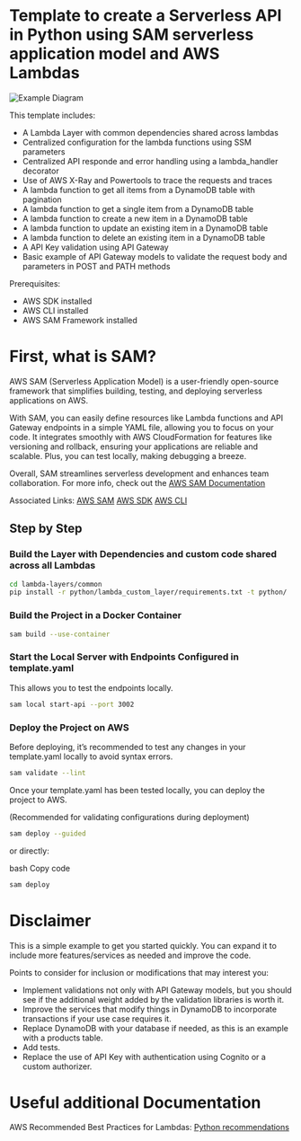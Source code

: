 # Template to create a Serverless API in Python using SAM serverless application model and AWS Lambdas

![Example Diagram](https://file.notion.so/f/f/ca222c1a-d0ee-480a-95c4-19cbd36ebe72/d8c47a51-89d7-42e5-969b-dfdbabeb417b/Lambda_Diagram-snippet.png?table=block&id=14a17ae1-a7a9-80f7-b773-e5cc88af5f75&spaceId=ca222c1a-d0ee-480a-95c4-19cbd36ebe72&expirationTimestamp=1732680000000&signature=m_WUD-i7Cq_d1Cs-CmniIgfWHz1P1yim3jUsj9HS86U&downloadName=Lambda+Diagram-snippet.png)

This template includes:

- A Lambda Layer with common dependencies shared across lambdas
- Centralized configuration for the lambda functions using SSM parameters
- Centralized API responde and error handling using a lambda_handler decorator
- Use of AWS X-Ray and Powertools to trace the requests and traces
- A lambda function to get all items from a DynamoDB table with pagination
- A lambda function to get a single item from a DynamoDB table
- A lambda function to create a new item in a DynamoDB table
- A lambda function to update an existing item in a DynamoDB table
- A lambda function to delete an existing item in a DynamoDB table
- A API Key validation using API Gateway
- Basic example of API Gateway models to validate the request body and parameters in POST and PATH methods

Prerequisites:
- AWS SDK installed
- AWS CLI installed
- AWS SAM Framework installed

# First, what is SAM?

AWS SAM (Serverless Application Model) is a user-friendly open-source framework that simplifies building, testing, and deploying serverless applications on AWS. 

With SAM, you can easily define resources like Lambda functions and API Gateway endpoints in a simple YAML file, allowing you to focus on your code. It integrates smoothly with AWS CloudFormation for features like versioning and rollback, ensuring your applications are reliable and scalable. Plus, you can test locally, making debugging a breeze. 

Overall, SAM streamlines serverless development and enhances team collaboration. For more info, check out the [AWS SAM Documentation](https://docs.aws.amazon.com/serverless-application-model/latest/developerguide/what-is-sam.html)


Associated Links:
[AWS SAM](https://docs.aws.amazon.com/es_es/serverless-application-model/latest/developerguide/serverless-getting-started.html)
[AWS SDK](https://aws.amazon.com/es/sdk-for-python/)
[AWS CLI](https://docs.aws.amazon.com/cli/latest/userguide/getting-started-install.html#getting-started-install-instructions)

## Step by Step

### Build the Layer with Dependencies and custom code shared across all Lambdas

```bash
cd lambda-layers/common
pip install -r python/lambda_custom_layer/requirements.txt -t python/
```

### Build the Project in a Docker Container

```bash
sam build --use-container
```

### Start the Local Server with Endpoints Configured in template.yaml
This allows you to test the endpoints locally.

```bash
sam local start-api --port 3002
```

### Deploy the Project on AWS
Before deploying, it’s recommended to test any changes in your template.yaml locally to avoid syntax errors.

```bash
sam validate --lint
```

Once your template.yaml has been tested locally, you can deploy the project to AWS.

(Recommended for validating configurations during deployment)

```bash
sam deploy --guided
```
or directly:

bash
Copy code

```bash
sam deploy
```
# Disclaimer

This is a simple example to get you started quickly. You can expand it to include more features/services as needed and improve the code.

Points to consider for inclusion or modifications that may interest you:
- Implement validations not only with API Gateway models, but you should see if the additional weight added by the validation libraries is worth it.
- Improve the services that modify things in DynamoDB to incorporate transactions if your use case requires it.
- Replace DynamoDB with your database if needed, as this is an example with a products table.
- Add tests.
- Replace the use of API Key with authentication using Cognito or a custom authorizer.


# Useful additional Documentation

AWS Recommended Best Practices for Lambdas:
[Python recommendations](https://docs.aws.amazon.com/lambda/latest/dg/python-handler.html)

